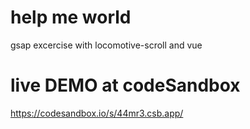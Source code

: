 # help me world
gsap excercise with locomotive-scroll and vue

# live DEMO at codeSandbox

https://codesandbox.io/s/44mr3.csb.app/
